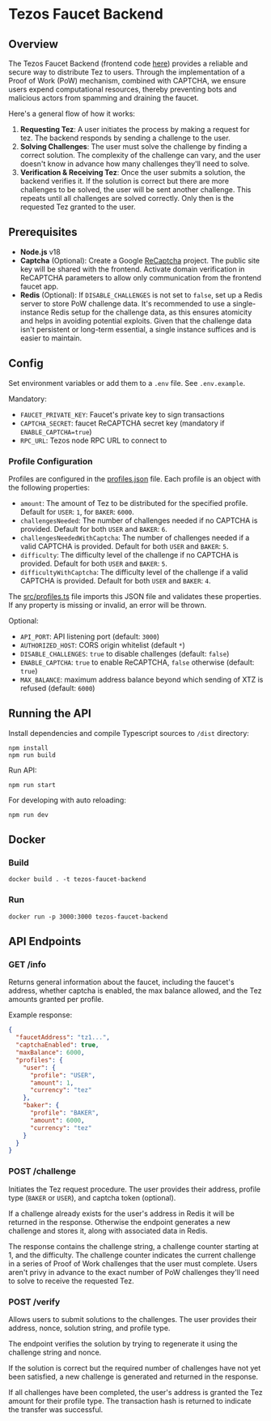 # Tezos Faucet Backend

## Overview

The Tezos Faucet Backend (frontend code [here](https://github.com/oxheadalpha/tezos-faucet)) provides a reliable and secure way to distribute Tez to users. Through the implementation of a Proof of Work (PoW) mechanism, combined with CAPTCHA, we ensure users expend computational resources, thereby preventing bots and malicious actors from spamming and draining the faucet.

Here's a general flow of how it works:

1. **Requesting Tez**: A user initiates the process by making a request for tez. The backend responds by sending a challenge to the user.
2. **Solving Challenges**: The user must solve the challenge by finding a correct solution. The complexity of the challenge can vary, and the user doesn't know in advance how many challenges they'll need to solve.
3. **Verification & Receiving Tez**: Once the user submits a solution, the backend verifies it. If the solution is correct but there are more challenges to be solved, the user will be sent another challenge. This repeats until all challenges are solved correctly. Only then is the requested Tez granted to the user.

## Prerequisites

- **Node.js** v18
- **Captcha** (Optional): Create a Google [ReCaptcha](https://www.google.com/recaptcha/about/) project. The public site key will be shared with the frontend. Activate domain verification in ReCAPTCHA parameters to allow only communication from the frontend faucet app.
- **Redis** (Optional): If `DISABLE_CHALLENGES` is not set to `false`, set up a Redis server to store PoW challenge data. It's recommended to use a single-instance Redis setup for the challenge data, as this ensures atomicity and helps in avoiding potential exploits. Given that the challenge data isn't persistent or long-term essential, a single instance suffices and is easier to maintain.

## Config

Set environment variables or add them to a `.env` file. See `.env.example`.

Mandatory:

- `FAUCET_PRIVATE_KEY`: Faucet's private key to sign transactions
- `CAPTCHA_SECRET`: faucet ReCAPTCHA secret key (mandatory if `ENABLE_CAPTCHA=true`)
- `RPC_URL`: Tezos node RPC URL to connect to

### Profile Configuration

Profiles are configured in the [profiles.json](./profiles.json) file. Each profile is an object with the following properties:

- `amount`: The amount of Tez to be distributed for the specified profile. Default for `USER`: `1`, for `BAKER`: `6000`.
- `challengesNeeded`: The number of challenges needed if no CAPTCHA is provided. Default for both `USER` and `BAKER`: `6`.
- `challengesNeededWithCaptcha`: The number of challenges needed if a valid CAPTCHA is provided. Default for both `USER` and `BAKER`: `5`.
- `difficulty`: The difficulty level of the challenge if no CAPTCHA is provided. Default for both `USER` and `BAKER`: `5`.
- `difficultyWithCaptcha`: The difficulty level of the challenge if a valid CAPTCHA is provided. Default for both `USER` and `BAKER`: `4`.

The [src/profiles.ts](src/profiles.ts) file imports this JSON file and validates these properties. If any property is missing or invalid, an error will be thrown.

Optional:

- `API_PORT`: API listening port (default: `3000`)
- `AUTHORIZED_HOST`: CORS origin whitelist (default `*`)
- `DISABLE_CHALLENGES`: `true` to disable challenges (default: `false`)
- `ENABLE_CAPTCHA`: `true` to enable ReCAPTCHA, `false` otherwise (default: `true`)
- `MAX_BALANCE`: maximum address balance beyond which sending of XTZ is refused (default: `6000`)

## Running the API

Install dependencies and compile Typescript sources to `/dist` directory:

```
npm install
npm run build
```

Run API:

```
npm run start
```

For developing with auto reloading:

```
npm run dev
```

## Docker

### Build

```
docker build . -t tezos-faucet-backend
```

### Run

```
docker run -p 3000:3000 tezos-faucet-backend
```

## API Endpoints

### GET /info

Returns general information about the faucet, including the faucet's address, whether captcha is enabled, the max balance allowed, and the Tez amounts granted per profile.

Example response:

```json
{
  "faucetAddress": "tz1...",
  "captchaEnabled": true,
  "maxBalance": 6000,
  "profiles": {
    "user": {
      "profile": "USER",
      "amount": 1,
      "currency": "tez"
    },
    "baker": {
      "profile": "BAKER",
      "amount": 6000,
      "currency": "tez"
    }
  }
}
```

### POST /challenge

Initiates the Tez request procedure. The user provides their address, profile type (`BAKER` or `USER`), and captcha token (optional).

If a challenge already exists for the user's address in Redis it will be returned in the response. Otherwise the endpoint generates a new challenge and stores it, along with associated data in Redis.

The response contains the challenge string, a challenge counter starting at 1, and the difficulty. The challenge counter indicates the current challenge in a series of Proof of Work challenges that the user must complete. Users aren't privy in advance to the exact number of PoW challenges they'll need to solve to receive the requested Tez.

### POST /verify

Allows users to submit solutions to the challenges. The user provides their address, nonce, solution string, and profile type.

The endpoint verifies the solution by trying to regenerate it using the challenge string and nonce.

If the solution is correct but the required number of challenges have not yet been satisfied, a new challenge is generated and returned in the response.

If all challenges have been completed, the user's address is granted the Tez amount for their profile type. The transaction hash is returned to indicate the transfer was successful.

